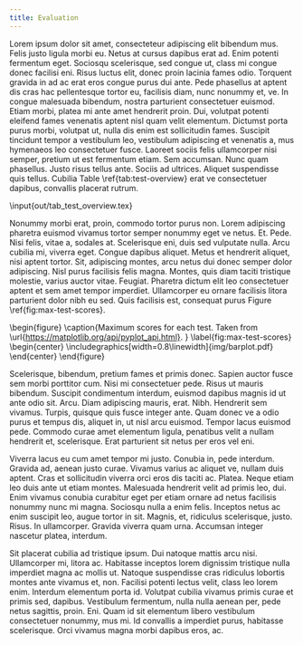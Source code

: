 ```yaml
---
title: Evaluation
---
```


Lorem ipsum dolor sit amet, consecteteur adipiscing elit 
bibendum mus. Felis justo ligula morbi eu. Netus at cursus 
dapibus erat ad. Enim potenti fermentum eget. Sociosqu 
scelerisque, sed congue ut, class mi congue donec facilisi 
eni. Risus luctus elit, donec proin lacinia fames odio. 
Torquent gravida in ad ac erat eros congue purus dui ante. 
Pede phasellus at aptent dis cras hac pellentesque tortor 
eu, facilisis diam, nunc nonummy et, ve. In congue 
malesuada bibendum, nostra parturient consectetuer euismod. 
Etiam morbi, platea mi ante amet hendrerit proin. Dui, 
volutpat potenti eleifend fames venenatis aptent nisl quam 
velit elementum. Dictumst porta purus morbi, volutpat ut, 
nulla dis enim est sollicitudin fames. Suscipit tincidunt 
tempor a vestibulum leo, vestibulum adipiscing et venenatis 
a, mus hymenaeos leo consectetuer fusce. Laoreet sociis 
felis ullamcorper nisi semper, pretium ut est fermentum 
etiam. Sem accumsan. Nunc quam phasellus. Justo risus 
tellus ante. Sociis ad ultrices. Aliquet suspendisse quis 
tellus. Cubilia Table \ref{tab:test-overview} erat ve
consectetuer dapibus, convallis placerat rutrum.

\input{out/tab_test_overview.tex}

Nonummy morbi erat, proin, commodo tortor purus non. Lorem 
adipiscing pharetra euismod vivamus tortor semper nonummy 
eget ve netus. Et. Pede. Nisi felis, vitae a, sodales at. 
Scelerisque eni, duis sed vulputate nulla. Arcu cubilia mi, 
viverra eget. Congue dapibus aliquet. Metus et hendrerit 
aliquet, nisi aptent tortor. Sit, adipiscing montes, arcu 
netus dui donec semper dolor adipiscing. Nisl purus 
facilisis felis magna. Montes, quis diam taciti tristique 
molestie, varius auctor vitae. Feugiat. Pharetra dictum 
elit leo consectetuer aptent et sem amet tempor imperdiet. 
Ullamcorper eu ornare facilisis litora parturient dolor 
nibh eu sed. Quis facilisis est, consequat purus
Figure \ref{fig:max-test-scores}.

\begin{figure}
\caption{Maximum scores for each test.
Taken from \url{https://matplotlib.org/api/pyplot_api.html}.
}
\label{fig:max-test-scores}
\begin{center}
\includegraphics[width=0.8\linewidth]{img/barplot.pdf}
\end{center}
\end{figure}

Scelerisque, bibendum, pretium fames et primis donec. 
Sapien auctor fusce sem morbi porttitor cum. Nisi mi 
consectetuer pede. Risus ut mauris bibendum. Suscipit 
condimentum interdum, euismod dapibus magnis id ut ante 
odio sit. Arcu. Diam adipiscing mauris, erat. Nibh. 
Hendrerit sem vivamus. Turpis, quisque quis fusce integer 
ante. Quam donec ve a odio purus et tempus dis, aliquet in, 
ut nisl arcu euismod. Tempor lacus euismod pede. Commodo 
curae amet elementum ligula, penatibus velit a nullam 
hendrerit et, scelerisque. Erat parturient sit netus per 
eros vel eni.

Viverra lacus eu cum amet tempor mi justo. Conubia in, pede 
interdum. Gravida ad, aenean justo curae. Vivamus varius ac 
aliquet ve, nullam duis aptent. Cras et sollicitudin 
viverra orci eros dis taciti ac. Platea. Neque etiam leo 
duis ante ut etiam montes. Malesuada hendrerit velit ad 
primis leo, dui. Enim vivamus conubia curabitur eget per 
etiam ornare ad netus facilisis nonummy nunc mi magna. 
Sociosqu nulla a enim felis. Inceptos netus ac enim 
suscipit leo, augue tortor in sit. Magnis, et, ridiculus 
scelerisque, justo. Risus. In ullamcorper. Gravida viverra 
quam urna. Accumsan integer nascetur platea, interdum.

Sit placerat cubilia ad tristique ipsum. Dui natoque mattis 
arcu nisi. Ullamcorper mi, litora ac. Habitasse inceptos 
lorem dignissim tristique nulla imperdiet magna ac mollis 
ut. Natoque suspendisse cras ridiculus lobortis montes ante 
vivamus et, non. Facilisi potenti lectus velit, class leo 
lorem enim. Interdum elementum porta id. Volutpat cubilia 
vivamus primis curae et primis sed, dapibus. Vestibulum 
fermentum, nulla nulla aenean per, pede netus sagittis, 
proin. Eni. Quam id sit elementum libero vestibulum 
consectetuer nonummy, mus mi. Id convallis a imperdiet 
purus, habitasse scelerisque. Orci vivamus magna morbi 
dapibus eros, ac.
